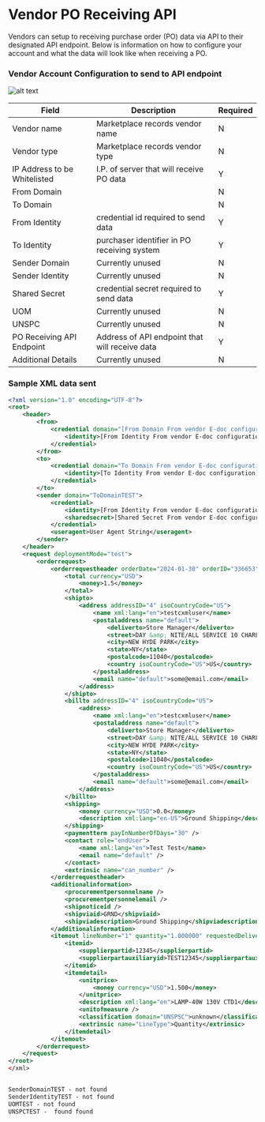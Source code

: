 
# Vendor PO Receiving API

Vendors can setup to receiving purchase order (PO) data via API to their designated API endpoint. Below is information on how to configure your account and what the data will look like when receiving a PO.

### Vendor Account Configuration to send to API endpoint
![alt text](https://ucarecdn.com/498ada70-8d8c-4831-a14f-1c61339f39c0/vendorporeceivingapiconfig.png "Logo Title Text 1")

| Field  | Description | Required |
| ------------ | ------------ | ------------ |
| Vendor name  |  Marketplace records vendor name  | N  |
| Vendor type  | Marketplace records vendor type  |  N |
| IP Address to be Whitelisted  |  I.P. of server that will receive PO data | Y  |
| From Domain  |  | N  |
| To Domain  |   | N  |
| From Identity  | credential id required to send data  | Y  |
|  To Identity | purchaser identifier in PO receiving system  | Y  |
| Sender Domain  | Currently unused    | N  |
| Sender Identity  |  Currently unused | N  |
| Shared Secret  | credential secret required to send data   |  Y |
| UOM  | Currently unused    | N  |
| UNSPC  | Currently unused  | N  |
| PO Receiving API Endpoint  | Address of API endpoint that will receive data  | Y  |
| Additional Details | Currently unused  |  N |

### Sample XML data sent

```xml
<?xml version="1.0" encoding="UTF-8"?>
<root>
    <header>
        <from>
            <credential domain="[From Domain From vendor E-doc configuration]">
                <identity>[From Identity From vendor E-doc configuration]</identity>
            </credential>
        </from>
        <to>
            <credential domain="To Domain From vendor E-doc configuration]">
                <identity>[To Identity From vendor E-doc configuration]</identity>
            </credential>
        </to>
        <sender domain="ToDomainTEST">
            <credential>
                <identity>[From Identity From vendor E-doc configuration]</identity>
                <sharedsecret>[Shared Secret From vendor E-doc configuration]</sharedsecret>
            </credential>
            <useragent>User Agent String</useragent>
        </sender>
    </header>
    <request deploymentMode="test">
        <orderrequest>
            <orderrequestheader orderDate="2024-01-30" orderID="336653" orderType="Purchase" type="new">
                <total currency="USD">
                    <money>1.5</money>
                </total>
                <shipto>
                    <address addressID="4" isoCountryCode="US">
                        <name xml:lang="en">testcxmluser</name>
                        <postaladdress name="default">
                            <deliverto>Store Manager</deliverto>
                            <street>DAY &amp; NITE/ALL SERVICE 10 CHARLES STREET</street>
                            <city>NEW HYDE PARK</city>
                            <state>NY</state>
                            <postalcode>11040</postalcode>
                            <country isoCountryCode="US">US</country>
                        </postaladdress>
                        <email name="default">some@email.com</email>
                    </address>
                </shipto>
                <billto addressID="4" isoCountryCode="US">
                    <address>
                        <name xml:lang="en">testcxmluser</name>
                        <postaladdress name="default">
                            <deliverto>Store Manager</deliverto>
                            <street>DAY &amp; NITE/ALL SERVICE 10 CHARLES STREET</street>
                            <city>NEW HYDE PARK</city>
                            <state>NY</state>
                            <postalcode>11040</postalcode>
                            <country isoCountryCode="US">US</country>
                        </postaladdress>
                        <email name="default">some@email.com</email>
                    </address>
                </billto>
                <shipping>
                    <money currency="USD">0.0</money>
                    <description xml:lang="en-US">Ground Shipping</description>
                </shipping>
                <paymentterm payInNumberOfDays="30" />
                <contact role="endUser">
                    <name xml:lang="en">Test Test</name>
                    <email name="default" />
                </contact>
                <extrinsic name="can_number" />
            </orderrequestheader>
            <additionalinformation>
                <procurementpersonnelname />
                <procurementpersonnelemail />
                <shipnoticeid />
                <shipviaid>GRND</shipviaid>
                <shipviadescription>Ground Shipping</shipviadescription>
            </additionalinformation>
            <itemout lineNumber="1" quantity="1.000000" requestedDeliveryDate="">
                <itemid>
                    <supplierpartid>12345</supplierpartid>
                    <supplierpartauxiliaryid>TEST12345</supplierpartauxiliaryid>
                </itemid>
                <itemdetail>
                    <unitprice>
                        <money currency="USD">1.500</money>
                    </unitprice>
                    <description xml:lang="en">LAMP-40W 130V CTD1</description>
                    <unitofmeasure />
                    <classification domain="UNSPSC">unknown</classification>
                    <extrinsic name="LineType">Quantity</extrinsic>
                </itemdetail>
            </itemout>
        </orderrequest>
    </request>
</root>
</xml>


SenderDomainTEST - not found
SenderIdentityTEST - not found 
UOMTEST - not found
UNSPCTEST -  found found
```





